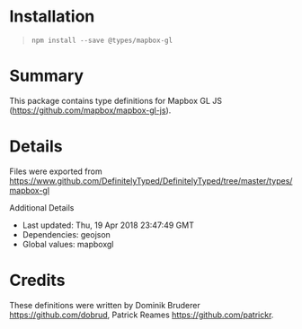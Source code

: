 # Installation
> `npm install --save @types/mapbox-gl`

# Summary
This package contains type definitions for Mapbox GL JS (https://github.com/mapbox/mapbox-gl-js).

# Details
Files were exported from https://www.github.com/DefinitelyTyped/DefinitelyTyped/tree/master/types/mapbox-gl

Additional Details
 * Last updated: Thu, 19 Apr 2018 23:47:49 GMT
 * Dependencies: geojson
 * Global values: mapboxgl

# Credits
These definitions were written by Dominik Bruderer <https://github.com/dobrud>, Patrick Reames <https://github.com/patrickr>.

